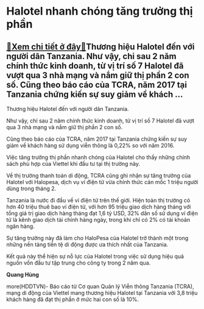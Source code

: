 Halotel nhanh chóng tăng trưởng thị phần
========================================

[:gift:Xem chi tiết ở đây:gift:](https://hddtvn.com/halotel-nhanh-chong-tang-truong-thi-phan/)Thương hiệu Halotel đến với người dân Tanzania. Như vậy, chỉ sau 2 năm chính thức kinh doanh, từ vị trí số 7 Halotel đã vượt qua 3 nhà mạng và nắm giữ thị phần 2 con số. Cũng theo báo cáo của TCRA, năm 2017 tại Tanzania chứng kiến sự suy giảm về khách …
-------------------------------------------------------------------------------------------------------------------------------------------------------------------------------------------------------------------------------------------------------------







 






 Thương hiệu Halotel đến với người dân Tanzania. 


Như vậy, chỉ sau 2 năm chính thức kinh doanh, từ vị trí số 7 Halotel đã vượt qua 3 nhà mạng và nắm giữ thị phần 2 con số. 


 Cũng theo báo cáo của TCRA, năm 2017 tại Tanzania chứng kiến sự suy giảm về khách hàng sử dụng viễn thông là 0,22% so với năm 2016.


 Việc tăng trưởng thị phần nhanh chóng của Halotel cho thấy những chính sách phù hợp của Viettel khi đầu tư tại thị trường này.


 Về thị trường thanh toán di động, TCRA cũng ghi nhận sự tăng trưởng của Halotel với Halopesa, dịch vụ ví điện tử vừa chính thức cán mốc 1 triệu người dùng trong tháng 2.


 Tanzania là nước đi đầu về ví điện tử trên thế giới. Hiện toàn thị trường có hơn 40 triệu thuê bao ví điện tử, với hơn 95 triệu giao dịch hàng tháng với tổng giá trị giao dịch hàng tháng đạt 1,6 tỷ USD, 32% dân số sử dụng ví điện tử là kênh giao dịch tài chính hàng ngày, trong khi chỉ có 2% có tài khoản ngân hàng.


 Sự tăng trưởng này đã làm cho HaloPesa của Halotel trở thành một trong những nền tảng tiền tệ di động được ưa thích nhất của Tanzania. 


 Kết quả này thể hiện sự nỗ lực của Halotel trong việc sử dụng hiệu quả nguồn vốn đầu tư tập trung cho công ty trong 2 năm qua.






**Quang Hùng**



more(HDDTVN)- Báo cáo từ Cơ quan Quản lý Viễn thông Tanzania (TCRA), mạng di động của Viettel mang thương hiệu Halotel tại Tanzania với 3,8 triệu khách hàng đã đạt thị phần ở mức hai con số là 10%.

